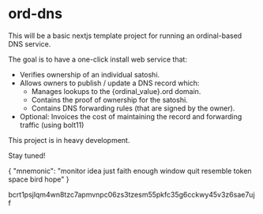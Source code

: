 # ord-dns

This will be a basic nextjs template project for running an ordinal-based DNS service.

The goal is to have a one-click install web service that:

- Verifies ownership of an individual satoshi.
- Allows owners to publish / update a DNS record which:
  * Manages lookups to the {ordinal_value}.ord domain.
  * Contains the proof of ownership for the satoshi.
  * Contains DNS forwarding rules (that are signed by the owner).
- Optional: Invoices the cost of maintaining the record and forwarding traffic (using bolt11)

This project is in heavy development.

Stay tuned!

{
  "mnemonic": "monitor idea just faith enough window quit resemble token space bird hope"
}

bcrt1psjlqm4wn8tzc7apmvnpc06zs3tzesm55pkfc35g6cckwy45v3z6sae7ujf
